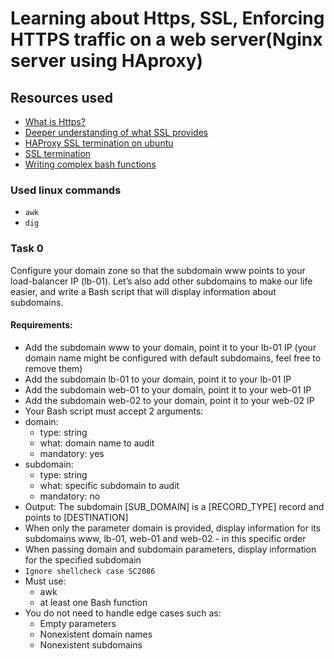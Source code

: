 # Learning about Https, SSL, Enforcing HTTPS traffic on a web server(Nginx server using HAproxy)
## Resources used
* [What is Https?](https://www.instantssl.com/http-vs-https)
* [Deeper understanding of what SSL provides](https://www.sslshopper.com/why-ssl-the-purpose-of-using-ssl-certificates.html)
* [HAProxy SSL termination on ubuntu](https://devops.ionos.com/tutorials/install-and-configure-haproxy-load-balancer-on-ubuntu-1604/)
* [SSL termination](https://en.wikipedia.org/wiki/TLS_termination_proxy)
* [Writing complex bash functions](https://tldp.org/LDP/abs/html/complexfunct.html)
### Used linux commands
* `awk`
* `dig`


### Task 0
Configure your domain zone so that the subdomain www points to your load-balancer IP (lb-01). Let’s also add other subdomains to make our life easier, and write a Bash script that will display information about subdomains.

#### Requirements:

* Add the subdomain www to your domain, point it to your lb-01 IP (your domain name might be configured with default subdomains, feel free to remove them)
* Add the subdomain lb-01 to your domain, point it to your lb-01 IP
* Add the subdomain web-01 to your domain, point it to your web-01 IP
* Add the subdomain web-02 to your domain, point it to your web-02 IP
* Your Bash script must accept 2 arguments:
* domain:
	- type: string
	- what: domain name to audit
	- mandatory: yes
* subdomain:
	- type: string
	- what: specific subdomain to audit
	- mandatory: no
* Output: The subdomain [SUB_DOMAIN] is a [RECORD_TYPE] record and points to [DESTINATION]
* When only the parameter domain is provided, display information for its subdomains www, lb-01, web-01 and web-02 - in this specific order
* When passing domain and subdomain parameters, display information for the specified subdomain
* `Ignore shellcheck case SC2086`
* Must use:
	- awk
	- at least one Bash function
* You do not need to handle edge cases such as:
	- Empty parameters
	- Nonexistent domain names
	- Nonexistent subdomains
